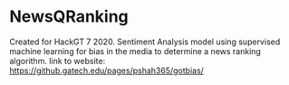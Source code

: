 # NewsQRanking
Created for HackGT 7 2020. Sentiment Analysis model using supervised machine learning for bias in the media to determine a news ranking algorithm.
link to website: https://github.gatech.edu/pages/pshah365/gotbias/
